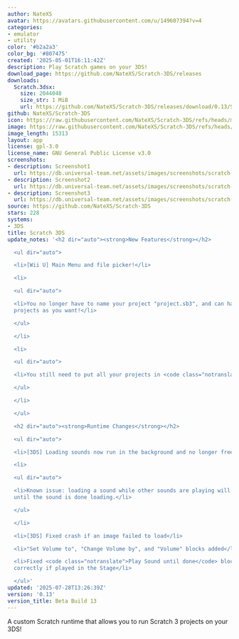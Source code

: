 ```yaml
---
author: NateXS
avatar: https://avatars.githubusercontent.com/u/149607394?v=4
categories:
- emulator
- utility
color: '#b2a2a3'
color_bg: '#807475'
created: '2025-05-01T16:11:42Z'
description: Play Scratch games on your 3DS!
download_page: https://github.com/NateXS/Scratch-3DS/releases
downloads:
  Scratch.3dsx:
    size: 2044048
    size_str: 1 MiB
    url: https://github.com/NateXS/Scratch-3DS/releases/download/0.13/Scratch.3dsx
github: NateXS/Scratch-3DS
icon: https://raw.githubusercontent.com/NateXS/Scratch-3DS/refs/heads/main/gfx/icon.png
image: https://raw.githubusercontent.com/NateXS/Scratch-3DS/refs/heads/main/gfx/logo.png
image_length: 15313
layout: app
license: gpl-3.0
license_name: GNU General Public License v3.0
screenshots:
- description: Screenshot1
  url: https://db.universal-team.net/assets/images/screenshots/scratch-3ds/screenshot1.png
- description: Screenshot2
  url: https://db.universal-team.net/assets/images/screenshots/scratch-3ds/screenshot2.png
- description: Screenshot3
  url: https://db.universal-team.net/assets/images/screenshots/scratch-3ds/screenshot3.png
source: https://github.com/NateXS/Scratch-3DS
stars: 228
systems:
- 3DS
title: Scratch 3DS
update_notes: '<h2 dir="auto"><strong>New Features</strong></h2>

  <ul dir="auto">

  <li>[Wii U] Main Menu and file picker!</li>

  <li>

  <ul dir="auto">

  <li>You no longer have to name your project "project.sb3", and can have as many
  projects as you want!</li>

  </ul>

  </li>

  <li>

  <ul dir="auto">

  <li>You still need to put all your projects in <code class="notranslate">sdcard:/wiiu/scratch-wiiu/</code>.</li>

  </ul>

  </li>

  </ul>

  <h2 dir="auto"><strong>Runtime Changes</strong></h2>

  <ul dir="auto">

  <li>[3DS] Loading sounds now run in the background and no longer freezes the game!</li>

  <li>

  <ul dir="auto">

  <li>Known issue: loading a sound while other sounds are playing will mute all sounds
  until the sound is done loading.</li>

  </ul>

  </li>

  <li>[3DS] Fixed crash if an image failed to load</li>

  <li>"Set Volume to", "Change Volume by", and "Volume" blocks added</li>

  <li>Fixed <code class="notranslate">Play Sound until done</code> block not working
  correctly if played in the Stage</li>

  </ul>'
updated: '2025-07-28T13:26:39Z'
version: '0.13'
version_title: Beta Build 13
---
```

A custom Scratch runtime that allows you to run Scratch 3 projects on your 3DS!
